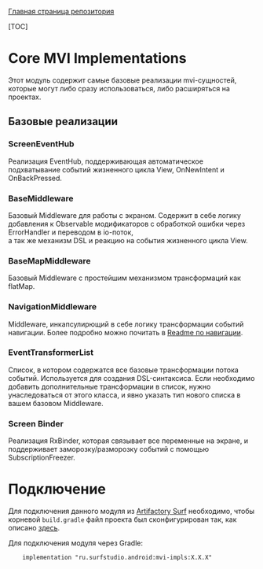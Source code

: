 [Главная страница репозитория](/docs/main.md)

[TOC]

# Core MVI Implementations
Этот модуль содержит самые базовые реализации mvi-сущностей, которые могут 
либо сразу использоваться, либо расширяться на проектах. 

## Базовые реализации

### ScreenEventHub 
Реализация EventHub, поддерживающая автоматическое подхватывание событий жизненного цикла View, OnNewIntent и OnBackPressed.

### BaseMiddleware 
Базовый Middleware для работы с экраном. Содержит в себе логику добавления к Observable модификаторов с обработкой ошибки через ErrorHandler и переводом в io-поток,  
а так же механизм DSL и реакцию на события жизненного цикла View.

### BaseMapMiddleware
Базовый Middleware с простейшим механизмом трансформаций как flatMap. 

### NavigationMiddleware
Middleware, инкапсулирющий в себе логику трансформации событий навигации. Более подробно можно почитать в [Readme по навигации][navreadme].

### EventTransformerList 
Список, в котором содержатся все базовые трансформации потока событий. 
Используется для создания DSL-синтаксиса. 
Если необходимо добавить дополнительные трансформации в список, нужно унаследоваться от этого класса, и явно указать тип нового списка в вашем базовом Middleware.

### Screen Binder
Реализация RxBinder, которая связывает все переменные на экране, и поддерживает заморозку/разморозку событий с помощью SubscriptionFreezer. 

# Подключение
Для подключения данного модуля из [Artifactory Surf](http://artifactory.surfstudio.ru)
необходимо, чтобы корневой `build.gradle` файл проекта был сконфигурирован так,
как описано [здесь](https://gitlab.com/surfstudio/projects/standard/android-standard/-/blob/HEAD/README.md).

Для подключения модуля через Gradle:
```
    implementation "ru.surfstudio.android:mvi-impls:X.X.X"
```

[navreadme]: navigation.md